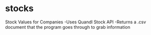 # stocks
Stock Values for Companies
-Uses Quandl Stock API
-Returns a .csv document that the program goes through to grab information
